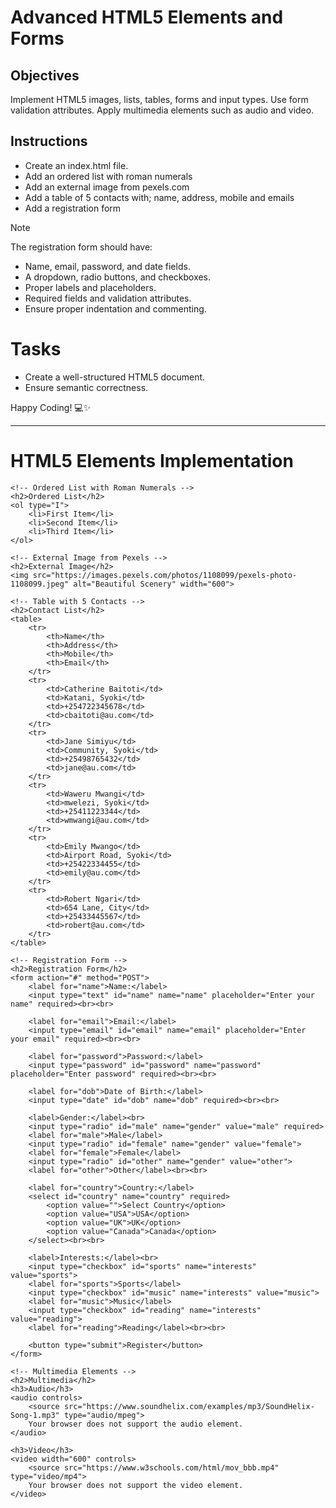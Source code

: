 # Advanced HTML5 Elements and Forms

## Objectives
Implement HTML5 images, lists, tables, forms and input types.
Use form validation attributes.
Apply multimedia elements such as audio and video.

## Instructions

- Create an index.html file.
- Add an ordered list with roman numerals
- Add an external image from pexels.com
- Add a table of 5 contacts with; name, address, mobile and emails
- Add a registration form

>[!NOTE]
>  The registration form should have:
>- Name, email, password, and date fields.
>- A dropdown, radio buttons, and checkboxes.
>- Proper labels and placeholders.
>- Required fields and validation attributes.
>- Ensure proper indentation and commenting.
 
# Tasks
- Create a well-structured HTML5 document.
- Ensure semantic correctness.

Happy Coding! 💻✨


**********************

<!DOCTYPE html>
<html lang="en">
<head>
    <meta charset="UTF-8">
    <meta name="viewport" content="width=device-width, initial-scale=1.0">
    <title>Deshy's HTML5 Elements Implementation</title>
    <style>
        table {
            width: 100%;
            border-collapse: collapse;
            margin-top: 20px;
        }
        th, td {
            border: 1px solid #ddd;
            padding: 8px;
            text-align: left;
        }
        th {
            background-color: #f4f4f4;
        }
    </style>
</head>
<body>
    <h1>HTML5 Elements Implementation</h1>
    
    <!-- Ordered List with Roman Numerals -->
    <h2>Ordered List</h2>
    <ol type="I">
        <li>First Item</li>
        <li>Second Item</li>
        <li>Third Item</li>
    </ol>
    
    <!-- External Image from Pexels -->
    <h2>External Image</h2>
    <img src="https://images.pexels.com/photos/1108099/pexels-photo-1108099.jpeg" alt="Beautiful Scenery" width="600">
    
    <!-- Table with 5 Contacts -->
    <h2>Contact List</h2>
    <table>
        <tr>
            <th>Name</th>
            <th>Address</th>
            <th>Mobile</th>
            <th>Email</th>
        </tr>
        <tr>
            <td>Catherine Baitoti</td>
            <td>Katani, Syoki</td>
            <td>+254722345678</td>
            <td>cbaitoti@au.com</td>
        </tr>
        <tr>
            <td>Jane Simiyu</td>
            <td>Community, Syoki</td>
            <td>+25498765432</td>
            <td>jane@au.com</td>
        </tr>
        <tr>
            <td>Waweru Mwangi</td>
            <td>mwelezi, Syoki</td>
            <td>+25411223344</td>
            <td>wmwangi@au.com</td>
        </tr>
        <tr>
            <td>Emily Mwango</td>
            <td>Airport Road, Syoki</td>
            <td>+25422334455</td>
            <td>emily@au.com</td>
        </tr>
        <tr>
            <td>Robert Ngari</td>
            <td>654 Lane, City</td>
            <td>+25433445567</td>
            <td>robert@au.com</td>
        </tr>
    </table>
    
    <!-- Registration Form -->
    <h2>Registration Form</h2>
    <form action="#" method="POST">
        <label for="name">Name:</label>
        <input type="text" id="name" name="name" placeholder="Enter your name" required><br><br>
        
        <label for="email">Email:</label>
        <input type="email" id="email" name="email" placeholder="Enter your email" required><br><br>
        
        <label for="password">Password:</label>
        <input type="password" id="password" name="password" placeholder="Enter password" required><br><br>
        
        <label for="dob">Date of Birth:</label>
        <input type="date" id="dob" name="dob" required><br><br>
        
        <label>Gender:</label><br>
        <input type="radio" id="male" name="gender" value="male" required>
        <label for="male">Male</label>
        <input type="radio" id="female" name="gender" value="female">
        <label for="female">Female</label>
        <input type="radio" id="other" name="gender" value="other">
        <label for="other">Other</label><br><br>
        
        <label for="country">Country:</label>
        <select id="country" name="country" required>
            <option value="">Select Country</option>
            <option value="USA">USA</option>
            <option value="UK">UK</option>
            <option value="Canada">Canada</option>
        </select><br><br>
        
        <label>Interests:</label><br>
        <input type="checkbox" id="sports" name="interests" value="sports">
        <label for="sports">Sports</label>
        <input type="checkbox" id="music" name="interests" value="music">
        <label for="music">Music</label>
        <input type="checkbox" id="reading" name="interests" value="reading">
        <label for="reading">Reading</label><br><br>
        
        <button type="submit">Register</button>
    </form>
    
    <!-- Multimedia Elements -->
    <h2>Multimedia</h2>
    <h3>Audio</h3>
    <audio controls>
        <source src="https://www.soundhelix.com/examples/mp3/SoundHelix-Song-1.mp3" type="audio/mpeg">
        Your browser does not support the audio element.
    </audio>
    
    <h3>Video</h3>
    <video width="600" controls>
        <source src="https://www.w3schools.com/html/mov_bbb.mp4" type="video/mp4">
        Your browser does not support the video element.
    </video>
</body>
</html>
